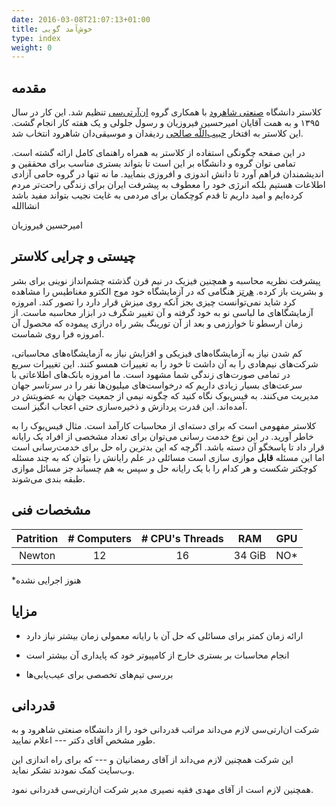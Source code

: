```yaml
---
date: 2016-03-08T21:07:13+01:00
title: خوش‌آمد گویی
type: index
weight: 0
---
```


## مقدمه

کلاستر دانشگاه [صنعتی شاهرود](http://shahroudut.ac.ir) با همکاری گروه [ان‌آرتی‌سی](http://nrtc.ir) تنظیم شد.
این کار در سال ۱۳۹۵ و به همت آقایان امیرحسین فیروزیان و رسول جلولی و یک هفته کار انجام گشت.
این کلاستر به افتخار
[حبیب‌اللّه صالحی](https://fa.wikipedia.org/wiki/%D8%AD%D8%A8%DB%8C%D8%A8%E2%80%8C%D8%A7%D9%84%D9%84%D9%87_%D8%B5%D8%A7%D9%84%D8%AD%DB%8C) ردیفدان
و موسیقی‌دان شاهرود انتخاب شد.

در این صفحه چگونگی استفاده از کلاستر به همراه راهنمای کامل ارائه گشته است. تمامی توان گروه و دانشگاه بر این است تا بتواند
بستری مناسب برای محققین و اندیشمندان فراهم آورد تا دانش اندوزی و افروزی بنمایید.
ما نه تنها در گروه حامی آزادی اطلاعات هستیم بلکه انرژی خود را معطوف به پیشرفت ایران برای زندگی راحت‌تر
مردم کرده‌ایم و امید داریم تا قدم کوچکمان برای مردمی به غایت نجیب بتواند مفید باشد
انشاالله

امیرحسین فیروزیان

## چیستی و چرایی کلاستر

پیشرفت نظریه محاسبه و همچنین فیزیک در نیم قرن گذشته چشم‌انداز نوینی برای بشر و بشریت باز کرده. [هرتز](https://en.wikipedia.org/wiki/Heinrich_Hertz)
هنگامی که در آزمایشگاه خود موج الکترو مغناطیس را مشاهده کرد شاید نمی‌توانست چیزی بجز آنکه روی میزش قرار دارد را تصور کند.
امروزه آزمایشگا‌های ما لباسی نو به خود گرفته و آن تغییر شگرف در ابزار محاسبه ماست.
از زمان ارسطو تا خوارزمی و بعد از آن تورینگ بشر راه درازی پیموده که محصول آن امروزه 
فرا روی شماست.

کم شدن نیاز به آزمایشگاه‌های فیزیکی و افزایش نیاز به آزمایشگاه‌های محاسباتی،
شرکت‌های نیم‌هادی را به آن داشت تا خود را به تغییرات همسو کنند. این تغییرات سریع
در تمامی صورت‌های زندگی شما مشهود است. ما امروزه بانک‌های اطلاعاتی با سرعت‌های
بسیار زیادی داریم که درخواست‌های میلیون‌ها نفر را در سرتاسر جهان مدیریت می‌کنند.
به فیس‌بوک نگاه کنید که چگونه نیمی از جمعیت جهان به عضویتش در آمده‌اند.
این قدرت پردازش و ذخیره‌سازی حتی اعجاب انگیز است.

کلاستر مفهومی است که برای دسته‌ای از محاسبات کارآمد است. مثال فیس‌بوک را به خاطر آورید. در این
نوع خدمت رسانی می‌توان برای تعداد مشخصی از افراد یک رایانه قرار داد تا پاسخگو آن دسته باشد.
اگرچه که این بدترین راه حل برای خدمت‌رسانی است اما این مسئله **قابل** موازی سازی است
مسائلی در علم رایانش را بتوان که به چند مسئله کوچکتر شکست و هر کدام را با یک رایانه حل و سپس به هم چسباند
جز مسائل موازی طبقه بندی می‌شوند.

## مشخصات فنی

|Patrition|# Computers|# CPU's Threads|RAM|GPU|
|:-------:|:---------:|:-------------:|:-:|:-:|
|Newton   |12         |16             |34 GiB|NO*|
*هنوز اجرایی نشده

## مزایا

- ارائه زمان کمتر برای مسائلی که حل آن با رایانه معمولی زمان بیشتر نیاز دارد

- انجام محاسبات بر بستری خارج از کامپیوتر خود که پایداری آن بیشتر است

- بررسی تیم‌های تخصصی برای عیب‌یابی‌ها

## قدردانی

شرکت ان‌ارتی‌سی لازم می‌داند مراتب قدردانی خود را از دانشگاه صنعتی شاهرود و به طور مشخص آقای دکتر
--- اعلام نمایید.

این شرکت همچنین لازم می‌داند از آقای رمضانیان و --- که برای راه اندازی این وب‌سایت کمک نمودند تشکر نماید.

همچنین لازم است از آقای مهدی فقیه نصیری مدیر شرکت ان‌ارتی‌سی قدردانی نمود.